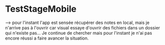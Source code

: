 # TestStageMobile

--> pour l'instant l'app est sensée récupérer des notes en local, mais je n'arrive pas à l'ouvrir car visual essaye d'ouvrir des fichiers dans un dossier qui n'existe pas...
Je continue de chercher mais pour l'instant je n'ai pas encore réussi a faire avancer la situation.
